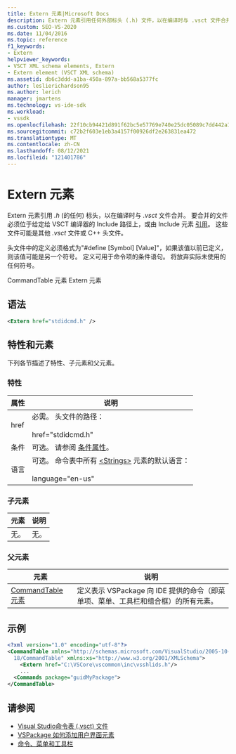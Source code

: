 ```yaml
---
title: Extern 元素|Microsoft Docs
description: Extern 元素引用任何外部标头 (.h) 文件，以在编译时与 .vsct 文件合并。
ms.custom: SEO-VS-2020
ms.date: 11/04/2016
ms.topic: reference
f1_keywords:
- Extern
helpviewer_keywords:
- VSCT XML schema elements, Extern
- Extern element (VSCT XML schema)
ms.assetid: db6c3ddd-a1ba-450a-897a-bb568a5377fc
author: leslierichardson95
ms.author: lerich
manager: jmartens
ms.technology: vs-ide-sdk
ms.workload:
- vssdk
ms.openlocfilehash: 22f10cb94421d891f62bc5e57769e740e25dc05089c7dd442a145ebd1077b060
ms.sourcegitcommit: c72b2f603e1eb3a4157f00926df2e263831ea472
ms.translationtype: MT
ms.contentlocale: zh-CN
ms.lasthandoff: 08/12/2021
ms.locfileid: "121401786"
---
```

# <a name="extern-element"></a>Extern 元素
Extern 元素引用 *.h* (的任何) 标头，以在编译时与 *.vsct* 文件合并。 要合并的文件必须位于给定给 VSCT 编译器的 Include 路径上，或由 Include 元素 [引用](../extensibility/include-element.md)。 这些文件可能是其他 *.vsct* 文件或 C++ 头文件。

 头文件中的定义必须格式为"#define [Symbol] [Value]"，如果该值以前已定义，则该值可能是另一个符号。 定义可用于命令项的条件语句。 将放弃实际未使用的任何符号。

 CommandTable 元素 Extern 元素

## <a name="syntax"></a>语法

```xml
<Extern href="stdidcmd.h" />
```

## <a name="attributes-and-elements"></a>特性和元素
 下列各节描述了特性、子元素和父元素。

### <a name="attributes"></a>特性

|属性|说明|
|---------------|-----------------|
|href|必需。 头文件的路径：<br /><br /> href="stdidcmd.h"|
|条件|可选。 请参阅 [条件属性](../extensibility/vsct-xml-schema-conditional-attributes.md)。|
|语言|可选。 命令表中所有 [\<Strings>](../extensibility/strings-element.md) 元素的默认语言：<br /><br /> language="en-us"|

### <a name="child-elements"></a>子元素

|元素|说明|
|-------------|-----------------|
|无。|无。|

### <a name="parent-elements"></a>父元素

|元素|说明|
|-------------|-----------------|
|[CommandTable 元素](../extensibility/commandtable-element.md)|定义表示 VSPackage 向 IDE 提供的命令（即菜单项、菜单、工具栏和组合框）的所有元素。|

## <a name="example"></a>示例

```xml
<?xml version="1.0" encoding="utf-8"?>
<CommandTable xmlns="http://schemas.microsoft.com/VisualStudio/2005-10-
  18/CommandTable" xmlns:xs="http://www.w3.org/2001/XMLSchema">
    <Extern href="C:\VSCore\vscommon\inc\vsshlids.h"/>
    ...
  <Commands package="guidMyPackage">
</CommandTable>
```

## <a name="see-also"></a>请参阅
- [Visual Studio命令表 (.vsct) 文件](../extensibility/internals/visual-studio-command-table-dot-vsct-files.md)
- [VSPackage 如何添加用户界面元素](../extensibility/internals/how-vspackages-add-user-interface-elements.md)
- [命令、菜单和工具栏](../extensibility/internals/commands-menus-and-toolbars.md)
